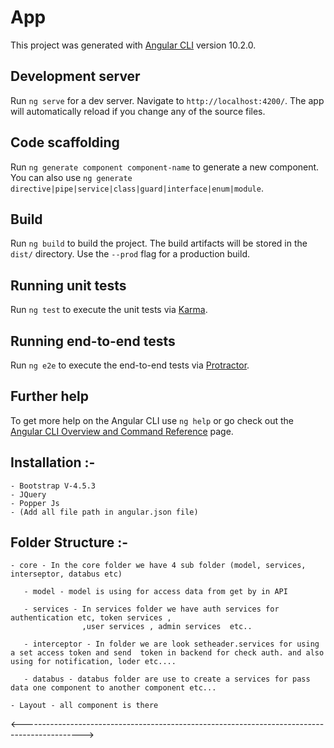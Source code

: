 # App

This project was generated with [Angular CLI](https://github.com/angular/angular-cli) version 10.2.0.

## Development server

Run `ng serve` for a dev server. Navigate to `http://localhost:4200/`. The app will automatically reload if you change any of the source files.

## Code scaffolding

Run `ng generate component component-name` to generate a new component. You can also use `ng generate directive|pipe|service|class|guard|interface|enum|module`.

## Build

Run `ng build` to build the project. The build artifacts will be stored in the `dist/` directory. Use the `--prod` flag for a production build.

## Running unit tests

Run `ng test` to execute the unit tests via [Karma](https://karma-runner.github.io).

## Running end-to-end tests

Run `ng e2e` to execute the end-to-end tests via [Protractor](http://www.protractortest.org/).

## Further help

To get more help on the Angular CLI use `ng help` or go check out the [Angular CLI Overview and Command Reference](https://angular.io/cli) page.



## Installation :-
    - Bootstrap V-4.5.3
    - JQuery
    - Popper Js
    - (Add all file path in angular.json file)





## Folder Structure :-

    - core - In the core folder we have 4 sub folder (model, services, interseptor, databus etc)

       - model - model is using for access data from get by in API

       - services - In services folder we have auth services for authentication etc, token services ,
                    ,user services , admin services  etc..

       - interceptor - In folder we are look setheader.services for using a set access token and send  token in backend for check auth. and also using for notification, loder etc.... 

       - databus - databus folder are use to create a services for pass data one component to another component etc...

    - Layout - all component is there 

<--------------------------------------------------------------------------------------------->